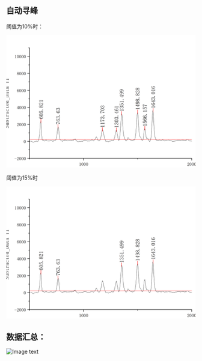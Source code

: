 ## 自动寻峰
阈值为10%时：

![Image text](https://github.com/852569069/cv-code/blob/master/images/%E9%98%88%E5%80%BC%E4%B8%BA10%25.jpg)

阈值为15%时

![Image text](https://github.com/852569069/cv-code/blob/master/images/%E9%98%88%E5%80%BC%E4%B8%BA15%25.jpg)

## 数据汇总：

![Image text](https://github.com/852569069/my_code/blob/master/images/data1.jpg)